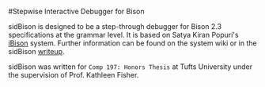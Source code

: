 #Stepwise Interactive Debugger for Bison

sidBison is designed to be a step-through debugger for Bison 2.3 specifications at the grammar level. It is based on Satya Kiran Popuri's [iBison](www.cs.uic.edu/~spopuri/ibison.html) system. Further information can be found on the system wiki or in the sidBison [writeup](www.cs.tufts.edu/~sprasa02/sidBisonWriteup.pdf).



sidBison was written for `Comp 197: Honors Thesis` at Tufts University under the supervision of Prof. Kathleen Fisher.


